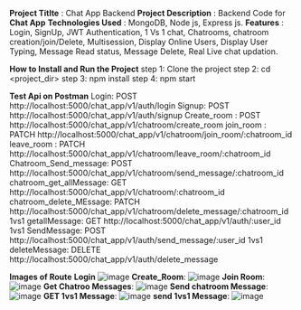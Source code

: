 **Project Titlte** : Chat App Backend
**Project Description** : Backend Code for **Chat App**
**Technologies Used** : MongoDB, Node js, Express js.
**Features** : Login, SignUp, JWT Authentication, 1 Vs 1 chat, Chatrooms, chatroom creation/join/Delete, Multisession, Display Online Users, Display User Typing, Message Read status, Message Delete, Real Live chat updation.
 
**How to Install and Run the Project**
step 1: Clone the project
step 2: cd <project_dir>
step 3: npm install
step 4: npm start

**Test Api on Postman**
Login: POST http://localhost:5000/chat_app/v1/auth/login
Signup: POST http://localhost:5000/chat_app/v1/auth/signup
Create_room : POST http://localhost:5000/chat_app/v1/chatroom/create_room
join_room : PATCH http://localhost:5000/chat_app/v1/chatroom/join_room/:chatroom_id
leave_room : PATCH http://localhost:5000/chat_app/v1/chatroom/leave_room/:chatroom_id
Chatroom_Send_message: POST http://localhost:5000/chat_app/v1/chatroom/send_message/:chatroom_id 
chatroom_get_allMessage: GET http://localhost:5000/chat_app/v1/chatroom/:chatroom_id 
chatroom_delete_MEssage: PATCH http://localhost:5000/chat_app/v1/chatroom/delete_message/:chatroom_id
1vs1 getallMessage: GET http://localhost:5000/chat_app/v1/auth/:user_id
1vs1 SendMessage: POST http://localhost:5000/chat_app/v1/auth/send_message/:user_id
1vs1 deleteMessage: DELETE http://localhost:5000/chat_app/v1/auth/delete_message

**Images of Route**
**Login** ![image](https://github.com/user-attachments/assets/a01d9689-0b03-469d-af49-1c59937e021b)
**Create_Room**: ![image](https://github.com/user-attachments/assets/49ced0a2-7721-44f2-9629-85dd53e799b3)
**Join Room**: ![image](https://github.com/user-attachments/assets/36c2017f-3b78-4bc2-b819-3a4ce07dd280)
**Get Chatroo Messages**: ![image](https://github.com/user-attachments/assets/465d7dec-c153-43fd-b9f0-cac311439b3a)
**Send chatroom Message**: ![image](https://github.com/user-attachments/assets/cd88c5e0-4360-40c9-ba32-d6b3ea15d237)
**GET 1vs1 Message**: ![image](https://github.com/user-attachments/assets/e764290c-24d4-4614-b71e-ec91a3fcfd2c)
**send 1vs1 Message**: ![image](https://github.com/user-attachments/assets/b931c877-a218-4a3d-9800-7748ee151f4d)
